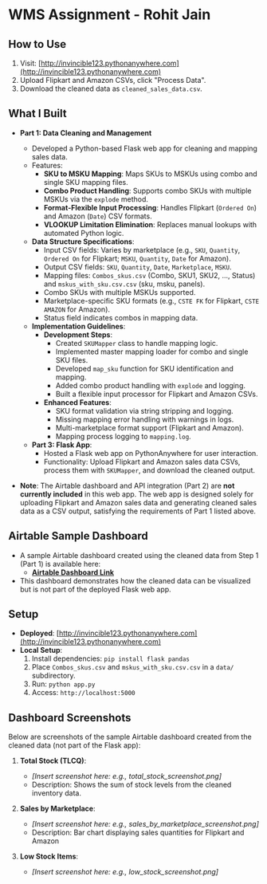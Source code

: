 # WMS Assignment - Rohit Jain

## How to Use
1. Visit: [http://invincible123.pythonanywhere.com](http://invincible123.pythonanywhere.com)
2. Upload Flipkart and Amazon CSVs, click "Process Data".
3. Download the cleaned data as `cleaned_sales_data.csv`.

## What I Built
- **Part 1: Data Cleaning and Management**
  - Developed a Python-based Flask web app for cleaning and mapping sales data.
  - Features:
    - **SKU to MSKU Mapping**: Maps SKUs to MSKUs using combo and single SKU mapping files.
    - **Combo Product Handling**: Supports combo SKUs with multiple MSKUs via the `explode` method.
    - **Format-Flexible Input Processing**: Handles Flipkart (`Ordered On`) and Amazon (`Date`) CSV formats.
    - **VLOOKUP Limitation Elimination**: Replaces manual lookups with automated Python logic.
  - **Data Structure Specifications**:
    - Input CSV fields: Varies by marketplace (e.g., `SKU`, `Quantity`, `Ordered On` for Flipkart; `MSKU`, `Quantity`, `Date` for Amazon).
    - Output CSV fields: `SKU`, `Quantity`, `Date`, `Marketplace`, `MSKU`.
    - Mapping files: `Combos_skus.csv` (Combo, SKU1, SKU2, ..., Status) and `mskus_with_sku.csv.csv` (sku, msku, panels).
    - Combo SKUs with multiple MSKUs supported.
    - Marketplace-specific SKU formats (e.g., `CSTE FK` for Flipkart, `CSTE AMAZON` for Amazon).
    - Status field indicates combos in mapping data.
  - **Implementation Guidelines**:
    - **Development Steps**:
      - Created `SKUMapper` class to handle mapping logic.
      - Implemented master mapping loader for combo and single SKU files.
      - Developed `map_sku` function for SKU identification and mapping.
      - Added combo product handling with `explode` and logging.
      - Built a flexible input processor for Flipkart and Amazon CSVs.
    - **Enhanced Features**:
      - SKU format validation via string stripping and logging.
      - Missing mapping error handling with warnings in logs.
      - Multi-marketplace format support (Flipkart and Amazon).
      - Mapping process logging to `mapping.log`.
  - **Part 3: Flask App**:
    - Hosted a Flask web app on PythonAnywhere for user interaction.
    - Functionality: Upload Flipkart and Amazon sales data CSVs, process them with `SKUMapper`, and download the cleaned output.

- **Note**: The Airtable dashboard and API integration (Part 2) are **not currently included** in this web app. The web app is designed solely for uploading Flipkart and Amazon sales data and generating cleaned sales data as a CSV output, satisfying the requirements of Part 1 listed above.

## Airtable Sample Dashboard
- A sample Airtable dashboard created using the cleaned data from Step 1 (Part 1) is available here:
  - **[Airtable Dashboard Link](https://airtable.com/invite/l?inviteId=inv3DOqSOiM57pRq1&inviteToken=14f2ba71b473590a3a412ae7da829cd3c2aa8aa07ef119dbc8da141b912262ef&utm_medium=email&utm_source=product_team&utm_content=transactional-alerts)**
- This dashboard demonstrates how the cleaned data can be visualized but is not part of the deployed Flask web app.

## Setup
- **Deployed**: [http://invincible123.pythonanywhere.com](http://invincible123.pythonanywhere.com)
- **Local Setup**:
  1. Install dependencies: `pip install flask pandas`
  2. Place `Combos_skus.csv` and `mskus_with_sku.csv.csv` in a `data/` subdirectory.
  3. Run: `python app.py`
  4. Access: `http://localhost:5000`

## Dashboard Screenshots
Below are screenshots of the sample Airtable dashboard created from the cleaned data (not part of the Flask app):

1. **Total Stock (TLCQ)**:
   - *[Insert screenshot here: e.g., total_stock_screenshot.png]*
   - Description: Shows the sum of stock levels from the cleaned inventory data.

2. **Sales by Marketplace**:
   - *[Insert screenshot here: e.g., sales_by_marketplace_screenshot.png]*
   - Description: Bar chart displaying sales quantities for Flipkart and Amazon

3. **Low Stock Items**:
   - *[Insert screenshot here: e.g., low_stock_screenshot.png]*

